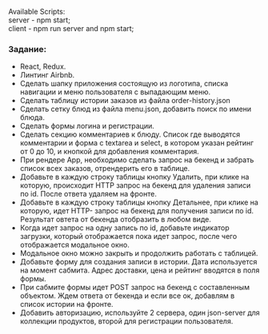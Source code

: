 Available Scripts:<br>
server - npm start;<br>
client - npm run server and npm start;<br>
<h3>Задание:</h3>
    <ul>
      <li>React, Redux.</li>
      <li>Линтинг Airbnb.</li>
      <li>
        Сделать шапку приложения состоящую из логотипа, списка навигации и меню
        пользователя с выпадающим меню.
      </li>
      <li>Сделать таблицу истории заказов из файла order-history.json</li>
      <li>
        Сделать сетку блюд из файла menu.json, добавить поиск по имени блюда.
      </li>
      <li>Сделать формы логина и регистрации.</li>
      <li>
        Сделать секцию комментариев к блюду. Список где выводятся комментарии и
        форма с textarea и select, в котором указан рейтинг от 0 до 10, и
        кнопкой для добавления комментария.
      </li>
      <li>
        При рендере App, необходимо сделать запрос на бекенд и забрать список
        всех заказов, отрендерить его в таблице.
      </li>
      <li>
        Добавьте в каждую строку таблицы кнопку Удалить, при клике на которую,
        происходит HTTP запрос на бекенд для удаления записи по id. После ответа
        удаляем на фронте.
      </li>
      <li>
        Добавьте в каждую строку таблицы кнопку Детальнее, при клике на которую,
        идет HTTP- запрос на бекенд для получения записи по id. Результат овтета
        от бекенда отобразить в любом виде.
      </li>
      <li>
        Когда идет запрос на одну запись по id, добавьте индикатор загрузки,
        который отображается пока идет запрос, после чего отображается модальное
        окно.
      </li>
      <li>Модальное окно можно закрыть и продолжить работать с таблицей.</li>
      <li>
        Добавьте форму для создания записи в истории. Дата используется
        на момент сабмита. Адрес доставки, цена и рейтинг вводятся в поля формы.
      </li>
      <li>
        При сабмите формы идет POST запрос на бекенд с составленным объектом.
        Ждем ответа от бекенда и если все ок, добавлям в список истории на
        фронте.
      </li>
      <li>
        Добавить авторизацию, используйте 2 сервера, один json-server для
        коллекции продуктов, второй для регистрации пользователя.
      </li>
    </ul>
